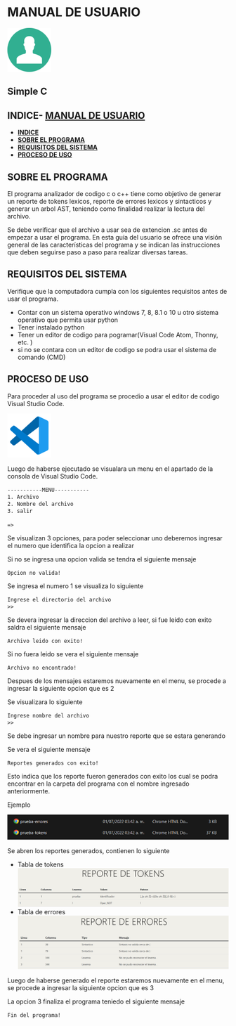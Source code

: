 # **MANUAL DE USUARIO**

![icono](Usuario.png)

## Simple C

## **INDICE**- [**MANUAL DE USUARIO**](#manual-de-usuario)
  - [**INDICE**](#indice)
  - [**SOBRE EL PROGRAMA**](#sobre-el-programa)
  - [**REQUISITOS DEL SISTEMA**](#requisitos-del-sistema)
  - [**PROCESO DE USO**](#proceso-de-uso)

## **SOBRE EL PROGRAMA**
El programa analizador de codigo c o c++  tiene como objetivo de generar un reporte de tokens lexicos, reporte de errores lexicos y sintacticos y generar un arbol AST, teniendo como finalidad realizar la lectura del archivo.

Se debe verificar que el archivo a usar sea de extencion .sc antes de empezar a usar el programa. En esta guía del usuario se ofrece una visión general de las características del programa y se indican las instrucciones que deben seguirse paso a paso para realizar diversas tareas.

## **REQUISITOS DEL SISTEMA**
Verifique que la computadora cumpla con los siguientes requisitos antes de usar el programa.

- Contar con un sistema operativo windows 7, 8, 8.1 o 10 u otro sistema operativo que permita usar python 
- Tener instalado python
- Tener un editor de codigo para pogramar(Visual Code Atom, Thonny, etc. )
- si no se contara con un editor de codigo se podra usar el sistema de comando (CMD)

## **PROCESO DE USO**
Para proceder al uso del programa se procedio a usar el editor de codigo Visual Studio Code.

![VSC](VSC.png)

Luego de haberse ejecutado se visualara un menu en el apartado de la consola de Visual Studio Code.

```
-----------MENU-----------
1. Archivo
2. Nombre del archivo
3. salir

=>
```

Se visualizan 3 opciones, para poder seleccionar uno deberemos ingresar el numero que identifica la opcion a realizar

Si no se ingresa una opcion valida se tendra el siguiente mensaje
```
Opcion no valida!
```

Se ingresa el numero 1 se visualiza lo siguiente

```
Ingrese el directorio del archivo 
>>
```
Se devera ingresar la direccion del archivo a leer, si fue leido con exito saldra el siguiente mensaje

```
Archivo leido con exito!
```
Si no fuera leido se vera el siguiente mensaje
```
Archivo no encontrado!
```
Despues de los mensajes estaremos nuevamente en el menu, se procede a ingresar la siguiente opcion que es 2

Se visualizara lo siguiente 
```
Ingrese nombre del archivo 
>> 
```
Se debe ingresar un nombre para nuestro reporte que se estara generando

Se vera el siguiente mensaje
```
Reportes generados con exito!
```
Esto indica que los reporte fueron generados con exito los cual se podra encontrar en la carpeta del programa con el nombre ingresado anteriormente.

Ejemplo

![ejemplo](HTML.png)

Se abren los reportes generados, contienen lo siguiente

- Tabla de tokens 
![Rtokens](R_Tokens.png)
- Tabla de errores
![Rtokens](T_errores.png)

Luego de haberse generado el reporte estaremos nuevamente en el menu, se procede a ingresar la siguiente opcion que es 3 

La opcion 3 finaliza el programa teniedo el siguiente mensaje

```
Fin del programa!
```



